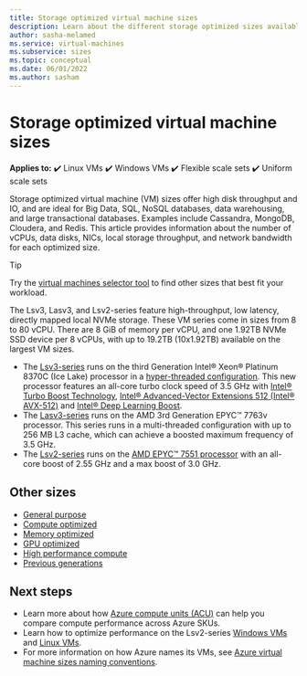 ```yaml
--- 
title: Storage optimized virtual machine sizes
description: Learn about the different storage optimized sizes available for Azure Virtual Machines (Azure VMs). Find information about the number of vCPUs, data disks, NICs, storage throughput, and network bandwidth for sizes in this series.
author: sasha-melamed
ms.service: virtual-machines
ms.subservice: sizes
ms.topic: conceptual
ms.date: 06/01/2022
ms.author: sasham
--- 
```


# Storage optimized virtual machine sizes

**Applies to:** :heavy_check_mark: Linux VMs :heavy_check_mark: Windows VMs :heavy_check_mark: Flexible scale sets :heavy_check_mark: Uniform scale sets 
 
Storage optimized virtual machine (VM) sizes offer high disk throughput and IO, and are ideal for Big Data, SQL, NoSQL databases, data warehousing, and large transactional databases.  Examples include Cassandra, MongoDB, Cloudera, and Redis. This article provides information about the number of vCPUs, data disks, NICs, local storage throughput, and network bandwidth for each optimized size. 

> [!TIP] 
> Try the [virtual machines selector tool](https://aka.ms/vm-selector) to find other sizes that best fit your workload. 

The Lsv3, Lasv3, and Lsv2-series feature high-throughput, low latency, directly mapped local NVMe storage. These VM series come in sizes from 8 to 80 vCPU.  There are 8 GiB of memory per vCPU, and one 1.92TB NVMe SSD device per 8 vCPUs, with up to 19.2TB (10x1.92TB) available on the largest VM sizes. 

- The [Lsv3-series](lsv3-series.md) runs on the third Generation Intel&reg; Xeon&reg; Platinum 8370C (Ice Lake) processor in a [hyper-threaded configuration](https://www.intel.com/content/www/us/en/architecture-and-technology/hyper-threading/hyper-threading-technology.html). This new processor features an all-core turbo clock speed of 3.5 GHz with [Intel&reg; Turbo Boost Technology](https://www.intel.com/content/www/us/en/architecture-and-technology/turbo-boost/turbo-boost-technology.html), [Intel&reg; Advanced-Vector Extensions 512 (Intel&reg; AVX-512)](https://www.intel.com/content/www/us/en/architecture-and-technology/avx-512-overview.html) and [Intel&reg; Deep Learning Boost](https://software.intel.com/content/www/us/en/develop/topics/ai/deep-learning-boost.html). 
- The [Lasv3-series](lasv3-series.md) runs on the AMD 3rd Generation EPYC&trade; 7763v processor. This series runs in a multi-threaded configuration with up to 256 MB L3 cache, which can achieve a boosted maximum frequency of 3.5 GHz. 
- The [Lsv2-series](lsv2-series.md) runs on the [AMD EPYC&trade; 7551 processor](https://www.amd.com/en/processors/epyc-server-cpu-family) with an all-core boost of 2.55 GHz and a max boost of 3.0 GHz. 

## Other sizes 

- [General purpose](sizes-general.md) 
- [Compute optimized](sizes-compute.md) 
- [Memory optimized](sizes-memory.md) 
- [GPU optimized](sizes-gpu.md) 
- [High performance compute](sizes-hpc.md) 
- [Previous generations](sizes-previous-gen.md) 

## Next steps 

- Learn more about how [Azure compute units (ACU)](acu.md) can help you compare compute performance across Azure SKUs. 
- Learn how to optimize performance on the Lsv2-series [Windows VMs](windows/storage-performance.md) and [Linux VMs](linux/storage-performance.md). 
- For more information on how Azure names its VMs, see [Azure virtual machine sizes naming conventions](./vm-naming-conventions.md). 
